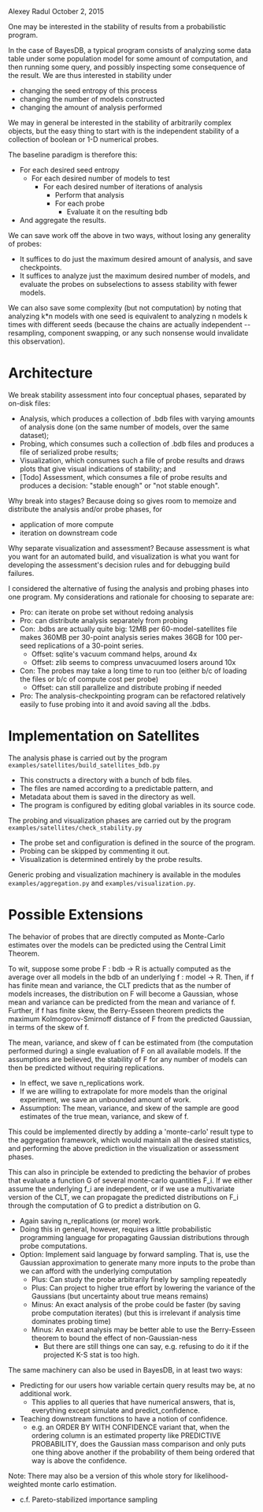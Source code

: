 Alexey Radul
October 2, 2015

One may be interested in the stability of results from a probabilistic
program.

In the case of BayesDB, a typical program consists of analyzing some
data table under some population model for some amount of computation,
and then running some query, and possibly inspecting some consequence
of the result.  We are thus interested in stability under
- changing the seed entropy of this process
- changing the number of models constructed
- changing the amount of analysis performed 

We may in general be interested in the stability of arbitrarily
complex objects, but the easy thing to start with is the independent
stability of a collection of boolean or 1-D numerical probes.

The baseline paradigm is therefore this:
- For each desired seed entropy
  - For each desired number of models to test
    - For each desired number of iterations of analysis
      - Perform that analysis
      - For each probe
        - Evaluate it on the resulting bdb
- And aggregate the results.

We can save work off the above in two ways, without losing any
generality of probes:
- It suffices to do just the maximum desired amount of analysis, and
  save checkpoints.
- It suffices to analyze just the maximum desired number of models,
  and evaluate the probes on subselections to assess stability with
  fewer models.

We can also save some complexity (but not computation) by noting that
analyzing k*n models with one seed is equivalent to analyzing n models
k times with different seeds (because the chains are actually
independent -- resampling, component swapping, or any such nonsense
would invalidate this observation).

Architecture
============

We break stability assessment into four conceptual phases, separated
by on-disk files:
- Analysis, which produces a collection of .bdb files with varying
  amounts of analysis done (on the same number of models, over the
  same dataset);
- Probing, which consumes such a collection of .bdb files and
  produces a file of serialized probe results;
- Visualization, which consumes such a file of probe results and
  draws plots that give visual indications of stability; and
- [Todo] Assessment, which consumes a file of probe results and
  produces a decision: "stable enough" or "not stable enough".

Why break into stages?  Because doing so gives room to memoize and
distribute the analysis and/or probe phases, for
- application of more compute
- iteration on downstream code

Why separate visualization and assessment?  Because assessment is what
you want for an automated build, and visualization is what you want
for developing the assessment's decision rules and for debugging build
failures.

I considered the alternative of fusing the analysis and probing phases
into one program.  My considerations and rationale for choosing to
separate are:
- Pro: can iterate on probe set without redoing analysis
- Pro: can distribute analysis separately from probing
- Con: .bdbs are actually quite big: 12MB per 60-model-satellites file
  makes 360MB per 30-point analysis series makes 36GB for 100 per-seed
  replications of a 30-point series.
  - Offset: sqlite's vacuum command helps, around 4x
  - Offset: zlib seems to compress unvacuumed losers around 10x
- Con: The probes may take a long time to run too (either b/c of
  loading the files or b/c of compute cost per probe)
  - Offset: can still parallelize and distribute probing if needed
- Pro: The analysis-checkpointing program can be refactored relatively
  easily to fuse probing into it and avoid saving all the .bdbs.

Implementation on Satellites
============================

The analysis phase is carried out by the program
`examples/satellites/build_satellites_bdb.py`
- This constructs a directory with a bunch of bdb files.
- The files are named according to a predictable pattern, and
- Metadata about them is saved in the directory as well.
- The program is configured by editing global variables in its
  source code.

The probing and visualization phases are carried out by the program
`examples/satellites/check_stability.py`
- The probe set and configuration is defined in the source of the
  program.
- Probing can be skipped by commenting it out.
- Visualization is determined entirely by the probe results.

Generic probing and visualization machinery is available in the
modules `examples/aggregation.py` and `examples/visualization.py`.

Possible Extensions
===================

The behavior of probes that are directly computed as Monte-Carlo
estimates over the models can be predicted using the Central Limit
Theorem.

To wit, suppose some probe F : bdb -> R is actually computed as the
average over all models in the bdb of an underlying f : model -> R.
Then, if f has finite mean and variance, the CLT predicts that as the
number of models increases, the distribution on F will become a
Gaussian, whose mean and variance can be predicted from the mean and
variance of f.  Further, if f has finite skew, the Berry-Esseen
theorem predicts the maximum Kolmogorov-Smirnoff distance of F from
the predicted Gaussian, in terms of the skew of f.

The mean, variance, and skew of f can be estimated from (the
computation performed during) a single evaluation of F on all
available models.  If the assumptions are believed, the stability of F
for any number of models can then be predicted without requiring
replications.
- In effect, we save n_replications work.
- If we are willing to extrapolate for more models than the original
  experiment, we save an unbounded amount of work.
- Assumption: The mean, variance, and skew of the sample are good
  estimates of the true mean, variance, and skew of f.

This could be implemented directly by adding a 'monte-carlo' result
type to the aggregation framework, which would maintain all the
desired statistics, and performing the above prediction in the
visualization or assessment phases.

This can also in principle be extended to predicting the behavior of
probes that evaluate a function G of several monte-carlo quantities
F_i.  If we either assume the underlying f_i are independent, or if we
use a multivariate version of the CLT, we can propagate the predicted
distributions on F_i through the computation of G to predict a
distribution on G.
- Again saving n_replications (or more) work.
- Doing this in general, however, requires a little probabilistic
  programming language for propagating Gaussian distributions through
  probe computations.
- Option: Implement said language by forward sampling.  That is, use
  the Gaussian approximation to generate many more inputs to the probe
  than we can afford with the underlying computation
  - Plus: Can study the probe arbitrarily finely by sampling repeatedly
  - Plus: Can project to higher true effort by lowering the variance
    of the Gaussians (but uncertainty about true means remains)
  - Minus: An exact analysis of the probe could be faster (by saving
    probe computation iterates) (but this is irrelevant if analysis
    time dominates probing time)
  - Minus: An exact analysis may be better able to use the
    Berry-Esseen theorem to bound the effect of non-Gaussian-ness
    - But there are still things one can say, e.g. refusing to do it
      if the projected K-S stat is too high.

The same machinery can also be used in BayesDB, in at least two ways:
- Predicting for our users how variable certain query results may be,
  at no additional work.
  - This applies to all queries that have numerical answers, that is,
    everything except simulate and predict_confidence.
- Teaching downstream functions to have a notion of confidence.
  - e.g. an ORDER BY WITH CONFIDENCE variant that, when the ordering
    column is an estimated property like PREDICTIVE PROBABILITY, does
    the Gaussian mass comparison and only puts one thing above another
    if the probability of them being ordered that way is above the
    confidence.
    
Note: There may also be a version of this whole story for
likelihood-weighted monte carlo estimation.
- c.f. Pareto-stabilized importance sampling
